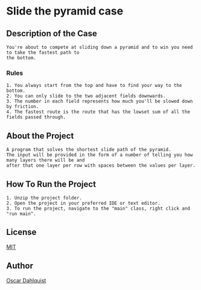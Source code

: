 # Slide the pyramid case

## Description of the Case
    You're about to compete at sliding down a pyramid and to win you need to take the fastest path to
    the bottom.
### Rules
    1. You always start from the top and have to find your way to the bottom.
    2. You can only slide to the two adjacent fields downwards.
    3. The number in each field represents how much you'll be slowed down by friction.
    4. The fastest route is the route that has the lowset sum of all the fields passed through.

## About the Project
    A program that solves the shortest slide path of the pyramid. 
    The input will be provided in the form of a number of telling you how many layers there will be and
    after that one layer per row with spaces between the values per layer.
## How To Run the Project
    1. Unzip the project folder.
    2. Open the project in your preferred IDE or text editor.
    3. To run the project, navigate to the "main" class, right click and "run main".

## License

[MIT](https://mit-license.org/)
    
## Author
   [Oscar Dahlquist](https://github.com/Vattenkruka)    
